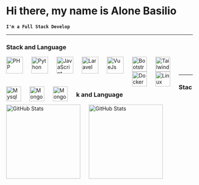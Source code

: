 # Hi there, my name is Alone Basilio

**`I'm a Full Stack Develop`**

---

### Stack and Language

<img 
    align="left"
    alt="PHP"
    width="45px"
    style="padding-right: 20px"
    src="https://cdn.jsdelivr.net/gh/devicons/devicon@latest/icons/php/php-original.svg" 
/>

<img 
    align="left"
    alt="Python"
    width="45px"
    style="padding-right: 20px"
    src="https://cdn.jsdelivr.net/gh/devicons/devicon@latest/icons/python/python-original.svg" 
/>

<img 
    align="left"
    alt="JavaScript"
    width="45px"
    style="padding-right: 20px"
    src="https://cdn.jsdelivr.net/gh/devicons/devicon@latest/icons/javascript/javascript-original.svg" 
/>

<img 
    align="left"
    alt="Laravel"
    width="45px"
    style="padding-right: 20px"
    src="https://cdn.jsdelivr.net/gh/devicons/devicon@latest/icons/laravel/laravel-original.svg" 
/>
                   
<img 
    align="left"
    alt="VueJs"
    width="45px"
    style="padding-right: 20px"
    src="https://cdn.jsdelivr.net/gh/devicons/devicon@latest/icons/vuejs/vuejs-original.svg" 
/>

<img 
    align="left"
    alt="Bootstrap"
    width="40px"
    style="padding-right: 20px"
    src="https://cdn.jsdelivr.net/gh/devicons/devicon@latest/icons/bootstrap/bootstrap-original.svg" 
/>

<img 
    align="left"
    alt="Tailwindcss"
    width="40px"
    style="padding-right: 20px"
    src="https://cdn.jsdelivr.net/gh/devicons/devicon@latest/icons/tailwindcss/tailwindcss-original.svg" 
/>

<img 
    align="left"
    alt="Docker"
    width="40px"
    style="padding-right: 20px"
    src="https://cdn.jsdelivr.net/gh/devicons/devicon@latest/icons/docker/docker-original.svg" 
/>

<img 
    align="left"
    alt="Linux"
    width="40px"
    style="padding-right: 20px"
    src="https://cdn.jsdelivr.net/gh/devicons/devicon@latest/icons/linux/linux-original.svg" 
/>

<img 
    align="left"
    alt="Mysql"
    width="40px"
    style="padding-right: 20px"
    src="https://cdn.jsdelivr.net/gh/devicons/devicon@latest/icons/mysql/mysql-plain-wordmark.svg" 
/>

<img 
    align="left"
    alt="MongoDB"
    width="40px"
    style="padding-right: 20px"
    src="https://cdn.jsdelivr.net/gh/devicons/devicon@latest/icons/mongodb/mongodb-original-wordmark.svg" 
/>

<img 
    align="left"
    alt="MongoDB"
    width="40px"
    style="padding-right: 20px"
    src="https://cdn.jsdelivr.net/gh/devicons/devicon@latest/icons/git/git-original-wordmark.svg" 
/>
          
<br>
<br>

---

### Stack and Language
<p>
    <img
        align="left"
        alt="GitHub Stats"
        height="200"
        style="padding-right: 20px"
        src="https://github-readme-stats.vercel.app/api?username=AloneBasilio&show_icons=true&theme=tokyonight&include_all_commits=true&locale-pt-pt"
    />
    <img
        align="left"
        alt="GitHub Stats"
        height="200"
        style="padding-right: 20px"
        src="https://github-readme-stats.vercel.app/api/top-langs/?username=alonebasilio&show_icons=true&theme=tokyonight&layout=compact&custom_title=Technologies&langs_count=7"
    />
</p>       
          
          
          
          
          

          